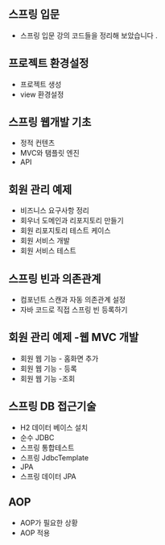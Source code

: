 ## 스프링 입문
- 스프링 입문 강의 코드들을 정리해 보았습니다 .

## 프로젝트 환경설정 
- 프로젝트 생성
- view 환경설정

## 스프링 웹개발 기초
- 정적 컨텐츠
- MVC와 탬플릿 엔진
- API

## 회원 관리 예제 
- 비즈니스 요구사항 정리
- 회우너 도메인과 리포지토리 만들기
- 회원 리포지토리 테스트 케이스
- 회원 서비스 개발
- 회원 서비스 테스트

## 스프링 빈과 의존관계
- 컴포넌트 스캔과 자동 의존관계 설정
- 자바 코드로 직접 스프링 빈 등록하기

## 회원 관리 예제 -웹 MVC 개발

- 회원 웹 기능 - 홈화면 추가
- 회원 웹 기능 - 등록
- 회원 웹 기능 -조회

## 스프링 DB 접근기술

- H2 데이터 베이스 설치
- 순수 JDBC
- 스프링 통합테스트
- 스프링 JdbcTemplate
- JPA
- 스프링 데이터 JPA

## AOP 
- AOP가 필요한 상황
- AOP 적용
